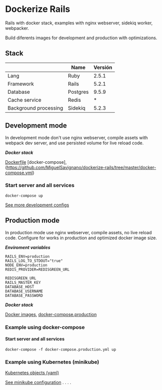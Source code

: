 # Dockerize Rails

Rails with docker stack, examples with nginx webserver, sidekiq worker, webpacker.

Build diferents images for development and production with optimizations.

## Stack

|                       | Name     | Versión |
| --------------------- | -------- | ------- |
| Lang                  | Ruby     | 2.5.1   |
| Framework             | Rails    | 5.2.1   |
| Database              | Postgres | 9.5.9   |
| Cache service         | Redis    | \*      |
| Background processing | Sidekiq  | 5.2.3   |

## Development mode

In development mode don't use nginx webserver, compile assets with webpack dev server, and use persisted volume for live reload code.

**_Docker stack_**

[Dockerfile](https://github.com/MiguelSavignano/dockerize-rails/tree/master/docker/development/Dockerfile)
[docker-compose],(https://github.com/MiguelSavignano/dockerize-rails/tree/master/docker-compose.yml)

### Start server and all services

```
docker-compose up
```

[See more development configs](https://github.com/MiguelSavignano/dockerize-rails/tree/master/docs/docker-development.md)

## Production mode

In production mode use nginx webserver, compile assets, no live reload code.
Configure for works in production and optimized docker image size.

**_Enviroment variables_**

```
RAILS_ENV=production
RAILS_LOG_TO_STDOUT="true"
NODE_ENV=production
REDIS_PROVIDER=REDISGREEN_URL

REDISGREEN_URL
RAILS_MASTER_KEY
DATABASE_HOST
DATABASE_USERNAME
DATABASE_PASSWORD
```

**_Docker stack_**

[Docker images](https://github.com/MiguelSavignano/dockerize-rails/tree/master/docker/production),
[docker-compose.production](https://github.com/MiguelSavignano/dockerize-rails/tree/master/docker-compose.production.yml)

### Example using docker-compose

#### Start server and all services

```
docker-compose -f docker-compose.production.yml up
```

### Example using Kubernetes (minikube)

[Kubernetes objects (yaml)](https://github.com/MiguelSavignano/dockerize-rails/tree/master/docker/kubernetes)

[See minikube configuration](https://github.com/MiguelSavignano/dockerize-rails/tree/master/docs/minikube.md)
.
.
.
.
